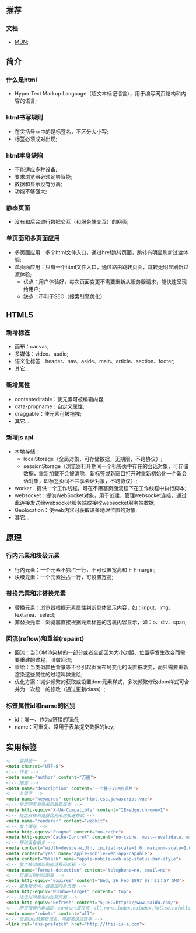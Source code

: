 ## 推荐

### 文档
- [MDN](https://developer.mozilla.org/zh-CN/docs/Web/API/);


## 简介

### 什么是html
- Hyper Text Markup Language（超文本标记语言），用于编写网页结构和内容的语言;

### html书写规则
- 在尖括号`<>`中的是标签名，不区分大小写;
- 标签必须成对出现;

### html本身缺陷
- 不能适应多种设备;
- 要求浏览器必须足够智能;
- 数据和显示没有分离;
- 功能不够强大;

### 静态页面
- 没有和后台进行数据交互（和服务端交互）的网页;

### 单页面和多页面应用
- 多页面应用：多个html文件入口，通过href跳转页面，跳转有明显刷新过渡体验;
- 单页面应用：只有一个html文件入口，通过路由跳转页面，跳转无明显刷新过渡体验;
  - 优点：用户体验好，每次页面变更不需要重新从服务器请求，能快速呈现给用户;
  - 缺点：不利于SEO（搜索引擎优化）;


## HTML5

### 新增标签
- 画布：canvas;
- 多媒体：video、audio;
- 语义化标签：header、nav、aside、main、article、section、footer;
- 其它...

### 新增属性
- contenteditable：使元素可被编辑内容;
- data-propname：自定义属性;
- draggable：使元素可被拖拽;
- 其它...

### 新增js api
- 本地存储：
  - localStorage（全局对象，可存储数据，无期限，不跨协议）;
  - sessionStorage（浏览器打开期间一个标签页中存在的会话对象，可存储数据，重新加载不会被清除，新标签或新窗口打开时重新初始化一个新会话对象，即标签页间不共享会话对象，不跨协议）;
- worker：提供一个工作线程，可在不阻塞页面流程下在工作线程中执行脚本;
- websocket：提供WebSocket对象，用于创建、管理websocket连接，通过此连接发送给websocket服务端或接收websocket服务端数据;
- Geolocation：使web内容可获取设备地理位置的对象;
- 其它...


## 原理

### 行内元素和块级元素
- 行内元素：一个元素不独占一行，不可设置宽高和上下margin;
- 块级元素：一个元素独占一行，可设置宽高;

### 替换元素和非替换元素
- 替换元素：浏览器根据元素属性判断具体显示内容，如：input、img、textarea、select;
- 非替换元素：浏览器直接根据元素标签的包裹内容显示，如：p、div、span;

### 回流(reflow)和重绘(repaint)
- 回流：当DOM渲染树的一部分或者全部因为大小边距、位置等发生改变而需要重建的过程，叫做回流;
- 重绘：当类似颜色背景等不会引起页面布局变化的设置被改变，而只需要重新渲染这些属性的过程叫做重绘;
- 优化方案：减少频繁的获取或设置dom元素样式，多次频繁修改dom样式可合并为一次统一的修改（通过更新class）;

### 标签属性id和name的区别
- id：唯一、作为a链接的锚点;
- name：可重复、常用于表单提交数据的key;


## 实用标签
```html
<!-- 编码统一 -->
<meta charset="UTF-8">
<!-- 作者 -->
<meta name="author" content="万鹏">
<!-- 描述 -->
<meta name="description" content="一个基于vue的项目">
<!-- 关键字 -->
<meta name="keywords" content="html,css,javascript,vue">
<!-- 指定网页渲染采用最新版本 -->
<meta http-equiv="X-UA-Compatible" content="IE=edge,chrome=1">
<!-- 指定双核浏览器优先采用极速模式 -->
<meta name="renderer" content="webkit">
<!-- 禁止缓存 -->
<meta http-equiv="Pragma" content="no-cache">
<meta http-equiv="Cache-Control" content="no-cache, must-revalidate, max-age=0">
<!-- 移动设备相关 -->
<meta content="width=device-width, initial-scale=1.0, maximum-scale=1.0, user-scalable=0" name="viewport">
<meta content="yes" name="apple-mobile-web-app-capable">
<meta content="black" name="apple-mobile-web-app-status-bar-style">
<!-- 禁止移动端识别电话号码邮箱 -->
<meta name="format-detection" content="telephone=no, email=no">
<!-- 页面过期时间配置 -->
<meta http-equiv="expires" content="Wed, 26 Feb 1997 08：21：57 GMT">
<!-- 避免被访问，会重定向新页面 -->
<meta http-equiv="Window-target" content="_top">
<!-- 指定时间重定向到新页面 -->
<meta http-equiv="Refresh" content="5;URL=https://www.baidu.com/">
<!-- 网页搜索内容指定，content属性值：all,none,index,noindex,follow,nofollow -->
<meta name="robots" content="all">
<!-- 设置dns预解析域名，可提高请求效率 -->
<link rel="dns-prefetch" href="http://this-is-a.com">
```